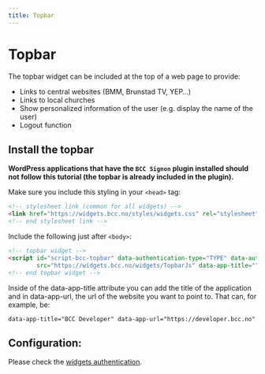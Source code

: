 ```yaml
---
title: Topbar
---
```


# Topbar

The topbar widget can be included at the top of a web page to provide:

* Links to central websites (BMM, Brunstad TV, YEP…)
* Links to local churches
* Show personalized information of the user (e.g. display the name of the user)
* Logout function

## Install the topbar

**WordPress applications that have the ``BCC Signon`` plugin installed should not follow this tutorial (the topbar is
already included in the plugin).**

Make sure you include this styling in your ``<head>`` tag:

````html
<!-- stylesheet link (common for all widgets) -->
<link href="https://widgets.bcc.no/styles/widgets.css" rel="stylesheet" type="text/css">
<!-- end stylesheet link -->
````

Include the following just after ``<body>``:

````html
<!-- topbar widget -->
<script id="script-bcc-topbar" data-authentication-type="TYPE" data-authentication-location="LOCATION" data-logout-url="LOGOUT_URL"
        src="https://widgets.bcc.no/widgets/TopbarJs" data-app-title="" data-app-url=""></script>
<!-- end topbar widget -->
````

Inside of the data-app-title attribute you can add the title of the application and in data-app-url, the url of the
website you want to point to. That can, for example, be:

``data-app-title="BCC Developer" data-app-url="https://developer.bcc.no"``

## Configuration:

Please check the [widgets authentication](https://developer.bcc.no/products/bcc-widgets/widget-authentication).

 
